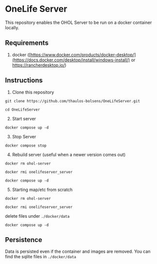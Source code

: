 # OneLife Server

This repository enables the OHOL Server to be run on a docker container locally.

## Requirements

1. docker ([https://www.docker.com/products/docker-desktop/](https://docs.docker.com/desktop/install/windows-install/) or https://rancherdesktop.io/)

## Instructions

1. Clone this repository

`git clone https://github.com/thaulos-bolsens/OneLifeServer.git`

`cd OneLifeServer`

2. Start server

`docker compose up -d`

3. Stop Server

`docker compose stop`

4. Rebuild server (useful when a newer version comes out)

`docker rm ohol-server`

`docker rmi onelifeserver_server`

`docker compose up -d`

5. Starting map/etc from scratch

`docker rm ohol-server`

`docker rmi onelifeserver_server`

delete files under `./docker/data`

`docker compose up -d`

## Persistence

Data is persisted even if the container and images are removed. You can find the sqlite files in `./docker/data`
